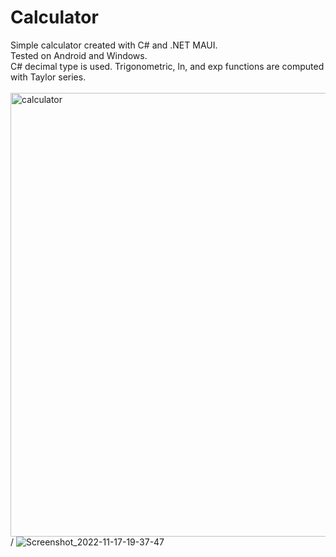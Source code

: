 # Calculator
Simple calculator created with C# and .NET MAUI.\
Tested on Android and Windows.\
C# decimal type is used. Trigonometric, ln, and exp functions are computed with Taylor series.\
\
<img width="710" alt="calculator" src="https://user-images.githubusercontent.com/85678491/202491271-e5d4b427-921a-4cd9-8640-4dcef4c42e56.png">/
![Screenshot_2022-11-17-19-37-47](https://user-images.githubusercontent.com/18709797/202583007-fde47c24-e05b-4c12-a0df-31812c7a5fa3.png)
